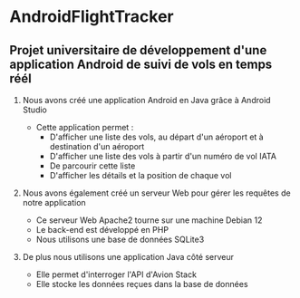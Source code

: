 # AndroidFlightTracker
Projet universitaire de développement d'une application Android de suivi de vols en temps réél
---

1. Nous avons créé une application Android en Java grâce à Android Studio
   - Cette application permet :
     - D'afficher une liste des vols, au départ d'un aéroport et à destination d'un aéroport
     - D'afficher une liste des vols à partir d'un numéro de vol IATA
     - De parcourir cette liste
     - D'afficher les détails et la position de chaque vol

2. Nous avons également créé un serveur Web pour gérer les requêtes de notre application
   - Ce serveur Web Apache2 tourne sur une machine Debian 12
   - Le back-end est développé en PHP
   - Nous utilisons une base de données SQLite3

3. De plus nous utilisons une application Java côté serveur
   - Elle permet d'interroger l'API d'Avion Stack
   - Elle stocke les données reçues dans la base de données
